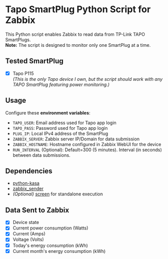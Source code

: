 # Tapo SmartPlug Python Script for Zabbix
This Python script enables Zabbix to read data from TP-Link TAPO SmartPlugs.  
**Note:** The script is designed to monitor only one SmartPlug at a time.

## Tested SmartPlug
- [x] Tapo P115  
*(This is the only Tapo device I own, but the script should work with any TAPO SmartPlug featuring power monitoring.)*

## Usage
Configure these **environment variables**:
- `TAPO_USER`: Email address used for Tapo app login
- `TAPO_PASS`: Password used for Tapo app login
- `PLUG_IP`: Local IPv4 address of the SmartPlug
- `ZABBIX_SERVER`: Zabbix server IP/Domain for data submission
- `ZABBIX_HOSTNAME`: Hostname configured in Zabbix WebUI for the device
- `RUN_INTERVAL` (Optional): Default=300 (5 minutes). Interval (in seconds) between data submissions.

## Dependencies
- [python-kasa](https://github.com/python-kasa/python-kasa)
- [zabbix_sender](https://www.zabbix.com/download)
- *(Optional)* [screen](https://www.gnu.org/software/screen/) for standalone execution

## Data Sent to Zabbix
- [x] Device state
- [x] Current power consumption (Watts)
- [x] Current (Amps)
- [x] Voltage (Volts)
- [x] Today's energy consumption (kWh)
- [x] Current month's energy consumption (kWh)
